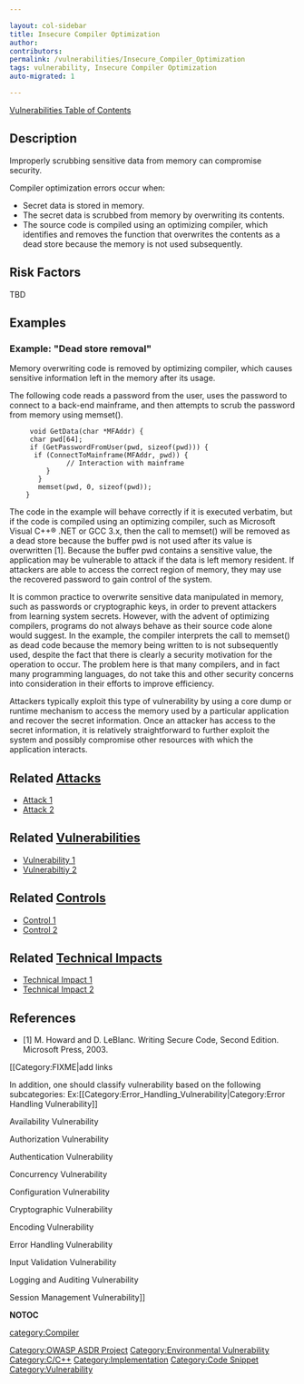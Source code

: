 ```yaml
---

layout: col-sidebar
title: Insecure Compiler Optimization
author: 
contributors: 
permalink: /vulnerabilities/Insecure_Compiler_Optimization
tags: vulnerability, Insecure Compiler Optimization
auto-migrated: 1

---
```


[Vulnerabilities Table of Contents](ASDR_TOC_Vulnerabilities "wikilink")

## Description

Improperly scrubbing sensitive data from memory can compromise security.

Compiler optimization errors occur when:

  - Secret data is stored in memory.
  - The secret data is scrubbed from memory by overwriting its contents.
  - The source code is compiled using an optimizing compiler, which
    identifies and removes the function that overwrites the contents as
    a dead store because the memory is not used subsequently.

## Risk Factors

TBD

## Examples

### Example: "Dead store removal"

Memory overwriting code is removed by optimizing compiler, which causes
sensitive information left in the memory after its usage.

The following code reads a password from the user, uses the password to
connect to a back-end mainframe, and then attempts to scrub the password
from memory using memset().

```
     void GetData(char *MFAddr) {
     char pwd[64];
     if (GetPasswordFromUser(pwd, sizeof(pwd))) {
      if (ConnectToMainframe(MFAddr, pwd)) {
              // Interaction with mainframe
         }
       }
       memset(pwd, 0, sizeof(pwd));
    }
```

The code in the example will behave correctly if it is executed
verbatim, but if the code is compiled using an optimizing compiler, such
as Microsoft Visual C++® .NET or GCC 3.x, then the call to memset() will
be removed as a dead store because the buffer pwd is not used after its
value is overwritten \[1\]. Because the buffer pwd contains a sensitive
value, the application may be vulnerable to attack if the data is left
memory resident. If attackers are able to access the correct region of
memory, they may use the recovered password to gain control of the
system.

It is common practice to overwrite sensitive data manipulated in memory,
such as passwords or cryptographic keys, in order to prevent attackers
from learning system secrets. However, with the advent of optimizing
compilers, programs do not always behave as their source code alone
would suggest. In the example, the compiler interprets the call to
memset() as dead code because the memory being written to is not
subsequently used, despite the fact that there is clearly a security
motivation for the operation to occur. The problem here is that many
compilers, and in fact many programming languages, do not take this and
other security concerns into consideration in their efforts to improve
efficiency.

Attackers typically exploit this type of vulnerability by using a core
dump or runtime mechanism to access the memory used by a particular
application and recover the secret information. Once an attacker has
access to the secret information, it is relatively straightforward to
further exploit the system and possibly compromise other resources with
which the application interacts.

## Related [Attacks](https://owasp.org/www-community/attacks/)

  - [Attack 1](Attack_1 "wikilink")
  - [Attack 2](Attack_2 "wikilink")

## Related [Vulnerabilities](https://owasp.org/www-community/vulnerabilities/)

  - [Vulnerability 1](Vulnerability_1 "wikilink")
  - [Vulnerabiltiy 2](Vulnerabiltiy_2 "wikilink")

## Related [Controls](https://owasp.org/www-community/controls/)

  - [Control 1](Control_1 "wikilink")
  - [Control 2](Control_2 "wikilink")

## Related [Technical Impacts](Technical_Impacts "wikilink")

  - [Technical Impact 1](Technical_Impact_1 "wikilink")
  - [Technical Impact 2](Technical_Impact_2 "wikilink")

## References

  - \[1\] M. Howard and D. LeBlanc. Writing Secure Code, Second Edition.
    Microsoft Press, 2003.

\[\[Category:FIXME|add links

In addition, one should classify vulnerability based on the following
subcategories:
Ex:\[\[Category:Error_Handling_Vulnerability|Category:Error Handling
Vulnerability\]\]

Availability Vulnerability

Authorization Vulnerability

Authentication Vulnerability

Concurrency Vulnerability

Configuration Vulnerability

Cryptographic Vulnerability

Encoding Vulnerability

Error Handling Vulnerability

Input Validation Vulnerability

Logging and Auditing Vulnerability

Session Management Vulnerability\]\]

__NOTOC__

[category:Compiler](category:Compiler "wikilink")

[Category:OWASP ASDR Project](Category:OWASP_ASDR_Project "wikilink")
[Category:Environmental
Vulnerability](Category:Environmental_Vulnerability "wikilink")
[Category:C/C++](Category:C/C++ "wikilink")
[Category:Implementation](Category:Implementation "wikilink")
[Category:Code Snippet](Category:Code_Snippet "wikilink")
[Category:Vulnerability](Category:Vulnerability "wikilink")